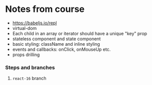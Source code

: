 # Notes from course

* https://babeljs.io/repl
* virtual-dom
* Each child in an array or iterator should have a unique "key" prop
* stateless component and state component
* basic styling: className and inline styling
* events and callbacks: onClick, onMouseUp etc.
* props drilling


### Steps and branches
1. `react-16` branch